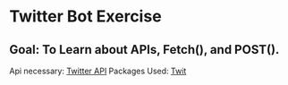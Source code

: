 # Twitter Bot Exercise
## Goal: To Learn about APIs, Fetch(), and POST().

Api necessary: [Twitter API](https://developer.twitter.com/en/)
Packages Used: [Twit](https://www.npmjs.com/package/twit)